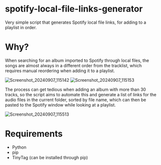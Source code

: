 # spotify-local-file-links-generator
Very simple script that generates Spotify local file links, for adding to a playlist in order.

# Why?
When searching for an album imported to Spotify through local files, the songs are almost always in a different order from the tracklist, which requires manual reordering when adding it to a playlist.

![Screenshot_20240907_115142](https://github.com/user-attachments/assets/047e3086-ee36-4bb0-b372-42a29c889b95)
![Screenshot_20240907_115153](https://github.com/user-attachments/assets/46b28d3b-4e82-466b-b7e9-3da2ccca03e9)

The process can get tedious when adding an album with more than 30 tracks, so the script aims to automate this and generate a list of links for the audio files in the current folder, sorted by file name, which can then be pasted to the Spotify window while looking at a playlist.

![Screenshot_20240907_115513](https://github.com/user-attachments/assets/5551df98-8ed3-4088-bec1-a8b96f806eca)

# Requirements
- Python
- pip
- TinyTag (can be installed through pip)

